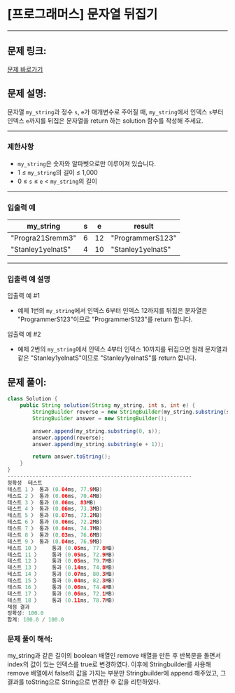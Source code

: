 # [프로그래머스] 문자열 뒤집기

---

## 문제 링크:

[문제 바로가기](https://school.programmers.co.kr/learn/courses/30/lessons/181905)

## 문제 설명:

문자열 `my_string`과 정수 `s`, `e`가 매개변수로 주어질 때, `my_string`에서 인덱스 `s`부터 인덱스 `e`까지를 뒤집은 문자열을 return 하는 solution 함수를 작성해 주세요.

---

### 제한사항

- `my_string`은 숫자와 알파벳으로만 이루어져 있습니다.
- 1 ≤ `my_string`의 길이 ≤ 1,000
- 0 ≤ `s` ≤ `e` < `my_string`의 길이

---

### 입출력 예

| my_string | s | e | result |
| --- | --- | --- | --- |
| "Progra21Sremm3" | 6 | 12 | "ProgrammerS123" |
| "Stanley1yelnatS" | 4 | 10 | "Stanley1yelnatS" |

---

### 입출력 예 설명

입출력 예 #1

- 예제 1번의 `my_string`에서 인덱스 6부터 인덱스 12까지를 뒤집은 문자열은 "ProgrammerS123"이므로 "ProgrammerS123"를 return 합니다.

입출력 예 #2

- 예제 2번의 `my_string`에서 인덱스 4부터 인덱스 10까지를 뒤집으면 원래 문자열과 같은 "Stanley1yelnatS"이므로 "Stanley1yelnatS"를 return 합니다.

## 문제 풀이:

```java
class Solution {
    public String solution(String my_string, int s, int e) {
        StringBuilder reverse = new StringBuilder(my_string.substring(s, e + 1)).reverse();
        StringBuilder answer = new StringBuilder();

        answer.append(my_string.substring(0, s));
        answer.append(reverse);
        answer.append(my_string.substring(e + 1));

        return answer.toString();
    }
}
-----------------------------------------------------------
정확성  테스트
테스트 1 〉	통과 (0.04ms, 77.9MB)
테스트 2 〉	통과 (0.06ms, 70.4MB)
테스트 3 〉	통과 (0.06ms, 83MB)
테스트 4 〉	통과 (0.06ms, 73.3MB)
테스트 5 〉	통과 (0.07ms, 73.2MB)
테스트 6 〉	통과 (0.06ms, 72.2MB)
테스트 7 〉	통과 (0.04ms, 74.7MB)
테스트 8 〉	통과 (0.03ms, 76.6MB)
테스트 9 〉	통과 (0.04ms, 76.9MB)
테스트 10 〉	통과 (0.05ms, 77.8MB)
테스트 11 〉	통과 (0.05ms, 72.9MB)
테스트 12 〉	통과 (0.05ms, 79.7MB)
테스트 13 〉	통과 (0.14ms, 74.8MB)
테스트 14 〉	통과 (0.07ms, 80.3MB)
테스트 15 〉	통과 (0.04ms, 82.3MB)
테스트 16 〉	통과 (0.06ms, 74.4MB)
테스트 17 〉	통과 (0.06ms, 72.1MB)
테스트 18 〉	통과 (0.11ms, 78.7MB)
채점 결과
정확성: 100.0
합계: 100.0 / 100.0
```

### **문제 풀이 해석:**

my_string과 같은 길이의 boolean 배열인 remove 배열을 만든 후 반복문을 돌면서 index의 값이 있는 인덱스를 true로 변경하였다. 이후에 Stringbuilder를 사용해 remove 배열에서 false의 값을 가지는 부분만 Stringbuilder에 append 해주었고, 그 결과를 toString으로 String으로 변경한 후 값을 리턴하였다.
